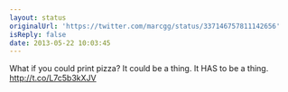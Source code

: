 ```yaml
---
layout: status
originalUrl: 'https://twitter.com/marcgg/status/337146757811142656'
isReply: false
date: 2013-05-22 10:03:45
---
```


What if you could print pizza? It could be a thing. It HAS to be a thing. http://t.co/L7c5b3kXJV
